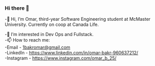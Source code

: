 ### Hi there 👋
-👋 Hi, I’m Omar, third-year Software Engineering student at McMaster University. Currently on coop at Canada Life.

-👀 I’m interested in Dev Ops and Fullstack.  
-📫 How to reach me:  
-Email - 1bakromar@gmail.com  
-LinkedIn - https://www.linkedin.com/in/omar-bakr-960637212/  
-Instagram - https://www.instagram.com/omar_b_25/  

